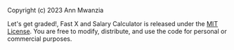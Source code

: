 
Copyright (c) 2023 Ann Mwanzia

Let's get graded!, Fast X and Salary Calculator is released under the [MIT License](https://opensource.org/licenses/MIT). You are free to modify, distribute, and use the code for personal or commercial purposes.

